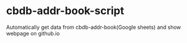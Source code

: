 # cbdb-addr-book-script
Automatically get data from cbdb-addr-book(Google sheets) and show webpage on github.io
